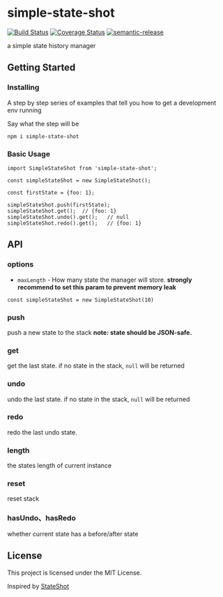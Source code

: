 # simple-state-shot

[![Build Status](https://travis-ci.org/namelessman/simple-state-shot.svg?branch=master)](https://travis-ci.org/namelessman/simple-state-shot)
[![Coverage Status](https://coveralls.io/repos/github/namelessman/simple-state-shot/badge.svg?branch=master)](https://coveralls.io/github/namelessman/simple-state-shot?branch=master)
[![semantic-release](https://img.shields.io/badge/%20%20%F0%9F%93%A6%F0%9F%9A%80-semantic--release-e10079.svg)](https://github.com/semantic-release/semantic-release)


a simple state history manager

## Getting Started

### Installing

A step by step series of examples that tell you how to get a development env running

Say what the step will be

```
npm i simple-state-shot
```

### Basic Usage

```
import SimpleStateShot from 'simple-state-shot';

const simpleStateShot = new SimpleStateShot();

const firstState = {foo: 1};

simpleStateShot.push(firstState);
simpleStateShot.get();  // {foo: 1}
simpleStateShot.undo().get();   // null
simpleStateShot.redo().get();   // {foo: 1}
```

## API

### options
- `maxLength` - How many state the manager will store. **strongly recommend to set this param to prevent memory leak**
```
const simpleStateShot = new SimpleStateShot(10)
```
### push
push a new state to the stack
**note: state should be JSON-safe.**

### get
get the last state. if no state in the stack, `null` will be returned

### undo
undo the last state. if no state in the stack, `null` will be returned

### redo
redo the last undo state.

### length
the states length of current instance

### reset
reset stack

### hasUndo、hasRedo
whether current state has a before/after state

## License

This project is licensed under the MIT License.

Inspired by [StateShot](https://github.com/gaoding-inc/stateshot)